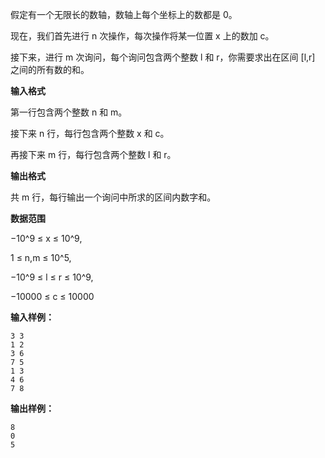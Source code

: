 假定有一个无限长的数轴，数轴上每个坐标上的数都是 0。

现在，我们首先进行 n 次操作，每次操作将某一位置 x 上的数加 c。

接下来，进行 m 次询问，每个询问包含两个整数 l 和 r，你需要求出在区间 [l,r] 之间的所有数的和。

**输入格式**

第一行包含两个整数 n 和 m。

接下来 n 行，每行包含两个整数 x 和 c。

再接下来 m 行，每行包含两个整数 l 和 r。

**输出格式**

共 m 行，每行输出一个询问中所求的区间内数字和。

**数据范围**

−10^9 ≤ x ≤ 10^9,

1 ≤ n,m ≤ 10^5,

−10^9 ≤ l ≤ r ≤ 10^9,

−10000 ≤ c ≤ 10000

**输入样例：**
```
3 3
1 2
3 6
7 5
1 3
4 6
7 8
```

**输出样例：**
```
8
0
5
```

